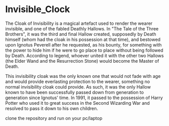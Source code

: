 # Invisible_Clock

The Cloak of Invisibility is a magical artefact used to render the wearer invisible, and one of the fabled Deathly Hallows. In "The Tale of the Three Brothers", it was the third and final Hallow created, supposedly by Death himself (whom had the cloak in his possession at that time), and bestowed upon Ignotus Peverell after he requested, as his bounty, for something with the power to hide him if he were to go place to place without being followed by Death. According to legend, whoever united it with the other two Hallows (the Elder Wand and the Resurrection Stone) would become the Master of Death.

This invisibility cloak was the only known one that would not fade with age and would provide everlasting protection to the wearer, something no normal invisibility cloak could provide. As such, it was the only Hallow known to have been successfully passed down from generation to generation since Ignotus' time. In 1991, it passed to the possession of Harry Potter who used it to great success in the Second Wizarding War and resolved to pass it down to his own children.

clone the repository and run on your pc/laptop
